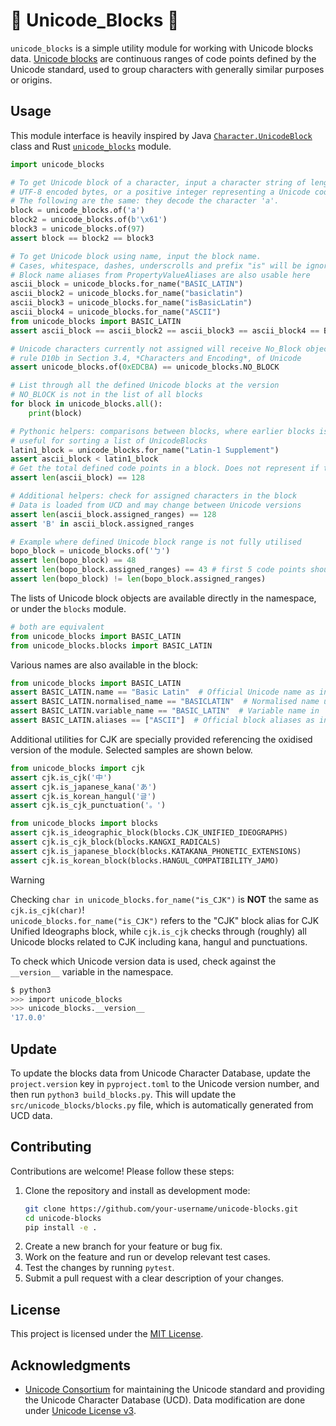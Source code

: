 # 🧱 Unicode_Blocks 🧱

`unicode_blocks` is a simple utility module for working with Unicode blocks data. [Unicode blocks](https://www.unicode.org/versions/latest/core-spec/chapter-3/#G64189) are continuous ranges of code points defined by the Unicode standard, used to group characters with generally similar purposes or origins.

## Usage

This module interface is heavily inspired by Java [`Character.UnicodeBlock`](https://docs.oracle.com/en/java/javase/21/docs/api/java.base/java/lang/Character.UnicodeBlock.html) class and Rust [`unicode_blocks`](https://docs.rs/unicode-blocks/latest/unicode_blocks/) module.

```py
import unicode_blocks

# To get Unicode block of a character, input a character string of length 1, 
# UTF-8 encoded bytes, or a positive integer representing a Unicode code point.
# The following are the same: they decode the character 'a'.
block = unicode_blocks.of('a')
block2 = unicode_blocks.of(b'\x61')
block3 = unicode_blocks.of(97)
assert block == block2 == block3

# To get Unicode block using name, input the block name.
# Cases, whitespace, dashes, underscrolls and prefix "is" will be ignored for comparison. See UAX44-LM3.
# Block name aliases from PropertyValueAliases are also usable here
ascii_block = unicode_blocks.for_name("BASIC_LATIN")
ascii_block2 = unicode_blocks.for_name("basiclatin")
ascii_block3 = unicode_blocks.for_name("isBasicLatin")
ascii_block4 = unicode_blocks.for_name("ASCII") 
from unicode_blocks import BASIC_LATIN
assert ascii_block == ascii_block2 == ascii_block3 == ascii_block4 == BASIC_LATIN

# Unicode characters currently not assigned will receive No_Block object as per 
# rule D10b in Section 3.4, *Characters and Encoding*, of Unicode
assert unicode_blocks.of(0xEDCBA) == unicode_blocks.NO_BLOCK

# List through all the defined Unicode blocks at the version
# NO_BLOCK is not in the list of all blocks
for block in unicode_blocks.all():
    print(block)

# Pythonic helpers: comparisons between blocks, where earlier blocks is smaller than later blocks
# useful for sorting a list of UnicodeBlocks
latin1_block = unicode_blocks.for_name("Latin-1 Supplement")
assert ascii_block < latin1_block
# Get the total defined code points in a block. Does not represent if the block is filled in or not.
assert len(ascii_block) == 128

# Additional helpers: check for assigned characters in the block
# Data is loaded from UCD and may change between Unicode versions
assert len(ascii_block.assigned_ranges) == 128
assert 'B' in ascii_block.assigned_ranges

# Example where defined Unicode block range is not fully utilised
bopo_block = unicode_blocks.of('ㄅ')
assert len(bopo_block) == 48
assert len(bopo_block.assigned_ranges) == 43 # first 5 code points should be unassigned, at least in <=17.0
assert len(bopo_block) != len(bopo_block.assigned_ranges)
```

The lists of Unicode block objects are available directly in the namespace, or under the `blocks` module.

```py
# both are equivalent
from unicode_blocks import BASIC_LATIN
from unicode_blocks.blocks import BASIC_LATIN
```

Various names are also available in the block:

```py
from unicode_blocks import BASIC_LATIN
assert BASIC_LATIN.name == "Basic Latin"  # Official Unicode name as in Blocks.txt
assert BASIC_LATIN.normalised_name == "BASICLATIN"  # Normalised name under UAX44-LM3
assert BASIC_LATIN.variable_name == "BASIC_LATIN"  # Variable name in `unicode_blocks.blocks`
assert BASIC_LATIN.aliases == ["ASCII"]  # Official block aliases as in PropertyValueAliases.txt
```

Additional utilities for CJK are specially provided referencing the oxidised version of the module. Selected samples are shown below.

```py
from unicode_blocks import cjk
assert cjk.is_cjk('中')
assert cjk.is_japanese_kana('あ')
assert cjk.is_korean_hangul('글')
assert cjk.is_cjk_punctuation('。')

from unicode_blocks import blocks
assert cjk.is_ideographic_block(blocks.CJK_UNIFIED_IDEOGRAPHS)
assert cjk.is_cjk_block(blocks.KANGXI_RADICALS)
assert cjk.is_japanese_block(blocks.KATAKANA_PHONETIC_EXTENSIONS)
assert cjk.is_korean_block(blocks.HANGUL_COMPATIBILITY_JAMO)
```

> [!WARNING]  
> Checking `char in unicode_blocks.for_name("is_CJK")` is **NOT** the same as `cjk.is_cjk(char)`!  
> `unicode_blocks.for_name("is_CJK")` refers to the "CJK" block alias for CJK Unified Ideographs block, while `cjk.is_cjk` checks through (roughly) all Unicode blocks related to CJK including kana, hangul and punctuations.

To check which Unicode version data is used, check against the `__version__` variable in the namespace.

```sh
$ python3
>>> import unicode_blocks
>>> unicode_blocks.__version__
'17.0.0'
```

## Update

To update the blocks data from Unicode Character Database, update the `project.version` key in `pyproject.toml` to the Unicode version number, and then run `python3 build_blocks.py`. This will update the `src/unicode_blocks/blocks.py` file, which is automatically generated from UCD data. 

## Contributing

Contributions are welcome! Please follow these steps:

1.  Clone the repository and install as development mode:
    ```sh
    git clone https://github.com/your-username/unicode-blocks.git
    cd unicode-blocks
    pip install -e .
    ```
2.  Create a new branch for your feature or bug fix.
3.  Work on the feature and run or develop relevant test cases. 
4.  Test the changes by running `pytest`.
5.  Submit a pull request with a clear description of your changes.

## License

This project is licensed under the [MIT License](LICENSE).

## Acknowledgments

-   [Unicode Consortium](https://unicode.org) for maintaining the Unicode standard and providing the Unicode Character Database (UCD). Data modification are done under [Unicode License v3](https://www.unicode.org/license.txt).
